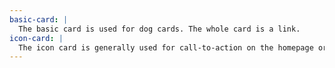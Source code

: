 ```yaml
---
basic-card: |
  The basic card is used for dog cards. The whole card is a link.
icon-card: |
  The icon card is generally used for call-to-action on the homepage or highlights on inside pages.
---
```

